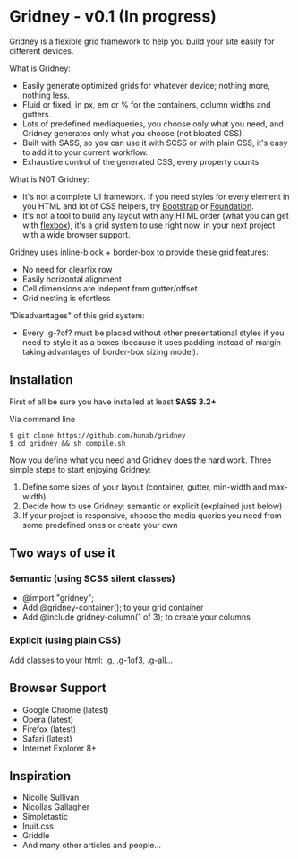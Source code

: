 # Gridney - v0.1 (In progress)

Gridney is a flexible grid framework to help you build your site easily for different devices.

What is Gridney:

- Easily generate optimized grids for whatever device; nothing more, nothing less.
- Fluid or fixed, in px, em or % for the containers, column widths and gutters.
- Lots of predefined mediaqueries, you choose only what you need, and Gridney generates only what you choose (not bloated CSS).
- Built with SASS, so you can use it with SCSS or with plain CSS, it's easy to add it to your current workflow.
- Exhaustive control of the generated CSS, every property counts.

What is NOT Gridney:

- It's not a complete UI framework. If you need styles for every element in you HTML and lot of CSS helpers, try [Bootstrap](https://github.com/twitter/bootstrap) or [Foundation](https://github.com/zurb/foundation).
- It's not a tool to build any layout with any HTML order (what you can get with [flexbox](https://developer.mozilla.org/en-US/docs/CSS/Tutorials/Using_CSS_flexible_boxes)), it's a grid system to use right now, in your next project with a wide browser support.

Gridney uses inline-block + border-box to provide these grid features:

- No need for clearfix row
- Easily horizontal alignment
- Cell dimensions are indepent from gutter/offset
- Grid nesting is efortless

"Disadvantages" of this grid system:

- Every .g-?of? must be placed without other presentational styles if you need to style it as a boxes (because it uses padding instead of margin taking advantages of border-box sizing model).

## Installation

First of all be sure you have installed at least **SASS 3.2+**

Via command line

```
$ git clone https://github.com/hunab/gridney
$ cd gridney && sh compile.sh
```

Now you define what you need and Gridney does the hard work. Three simple steps to start enjoying Gridney:

1. Define some sizes of your layout (container, gutter, min-width and max-width)
2. Decide how to use Gridney: semantic or explicit (explained just below)
3. If your project is responsive, choose the media queries you need from some predefined ones or create your own

## Two ways of use it

### Semantic (using SCSS silent classes)

- @import "gridney";
- Add @gridney-container(); to your grid container
- Add @include gridney-column(1 of 3); to create your columns

### Explicit (using plain CSS)

Add classes to your html: .g, .g-1of3, .g-all...

## Browser Support

- Google Chrome (latest)
- Opera (latest)
- Firefox (latest)
- Safari (latest)
- Internet Explorer 8+

## Inspiration

- Nicolle Sullivan
- Nicollas Gallagher
- Simpletastic
- Inuit.css
- Griddle
- And many other articles and people...
